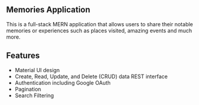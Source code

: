 ## Memories Application
This is a full-stack MERN application that allows users to share their notable memories or experiences such as places visited, amazing events and much more.

## Features
- Material UI design
- Create, Read, Update, and Delete (CRUD) data REST interface
- Authentication including Google OAuth
- Pagination
- Search Filtering